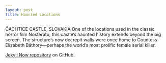 ```yaml
---
layout: post
title: Haunted Locations
---
```


ČACHTICE CASTLE, SLOVAKIA
One of the locations used in the classic horror film Nosferatu, this castle’s haunted history extends beyond the big screen. The structure’s now decrepit walls were once home to Countess Elizabeth Báthory—perhaps the world’s most prolific female serial killer. 
  
  [Jekyll Now repository](https://github.com/littlepiddls/jekyll-now) on GitHub.
